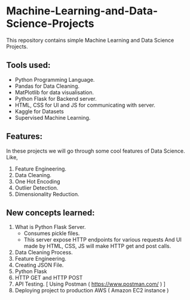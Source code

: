 # Machine-Learning-and-Data-Science-Projects
This repository contains simple Machine Learning and Data Science Projects.

## Tools used:
- Python Programming Language.
- Pandas for Data Cleaning.
- MatPlotlib for data visualisation.
- Python Flask for Backend server.
- HTML, CSS for UI and JS for communicating with server.
- Kaggle for Datasets
- Supervised Machine Learning.

## Features:
In these projects we will go through some cool features of Data Science. Like,
1) Feature Engineering.
2) Data Cleaning.
3) One Hot Encoding
4) Outlier Detection.
5) Dimensionality Reduction.

## New concepts learned:
1) What is Python Flask Server.
   - Consumes pickle files.
   - This server expose HTTP endpoints for various requests And UI made by HTML, CSS, JS will make
     HTTP get and post calls.
2) Data Cleaning Process.
3) Feature Engineering.
4) Creating JSON File.
5) Python Flask
6) HTTP GET and HTTP POST
7) API Testing. [ Using Postman ( https://www.postman.com/ ) ]
8) Deploying project to production AWS ( Amazon EC2 instance )
